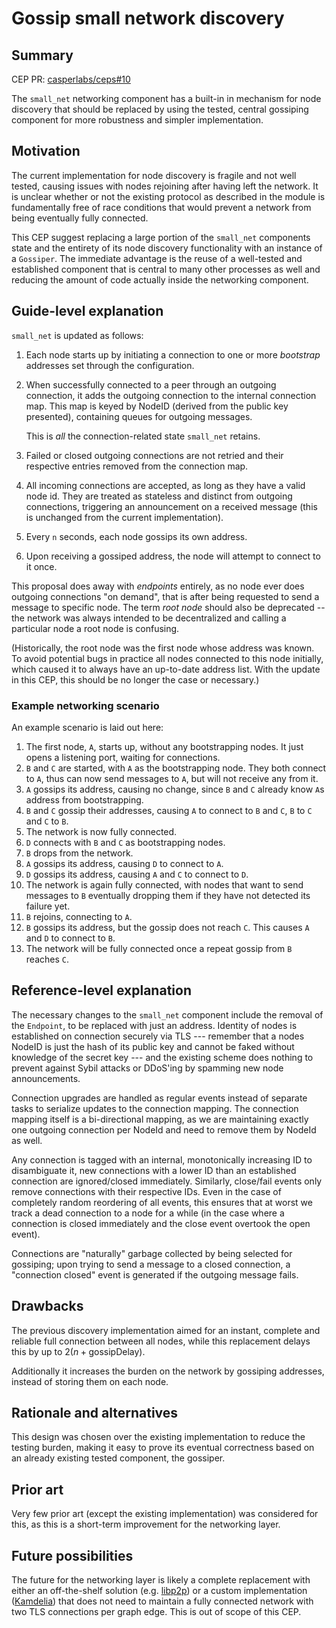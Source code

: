 # Gossip small network discovery

## Summary

[summary]: #summary

CEP PR: [casperlabs/ceps#10](https://github.com/casperlabs/ceps/pull/10)

The `small_net` networking component has a built-in in mechanism for node discovery that should be replaced by using the tested, central gossiping component for more robustness and simpler implementation.

## Motivation

[motivation]: #motivation

The current implementation for node discovery is fragile and not well tested, causing issues with nodes rejoining after having left the network. It is unclear whether or not the existing protocol as described in the module is fundamentally free of race conditions that would prevent a network from being eventually fully connected.

This CEP suggest replacing a large portion of the `small_net` components state and the entirety of its node discovery functionality with an instance of a `Gossiper`. The immediate advantage is the reuse of a well-tested and established component that is central to many other processes as well and reducing the amount of code actually inside the networking component.

## Guide-level explanation

[guide-level-explanation]: #guide-level-explanation

`small_net` is updated as follows:

1. Each node starts up by initiating a connection to one or more *bootstrap* addresses set through the configuration.
2. When successfully connected to a peer through an outgoing connection, it adds the outgoing connection to the internal connection map. This map is keyed by NodeID (derived from the public key presented), containing queues for outgoing messages.

   This is _all_ the connection-related state `small_net` retains.
3. Failed or closed outgoing connections are not retried and their respective entries removed from the connection map.
4. All incoming connections are accepted, as long as they have a valid node id. They are treated as stateless and distinct from outgoing connections, triggering an announcement on a received message (this is unchanged from the current implementation).
5. Every `n` seconds, each node gossips its own address.
6. Upon receiving a gossiped address, the node will attempt to connect to it once.

This proposal does away with *endpoints* entirely, as no node ever does outgoing connections "on demand", that is after being requested to send a message to specific node. The term *root node* should also be deprecated -- the network was always intended to be decentralized and calling a particular node a root node is confusing.

(Historically, the root node was the first node whose address was known. To avoid potential bugs in practice all nodes connected to this node initially, which caused it to always have an up-to-date address list. With the update in this CEP, this should be no longer the case or necessary.)

### Example networking scenario

An example scenario is laid out here:

1. The first node, `A`, starts up, without any bootstrapping nodes. It just opens a listening port, waiting for connections.
2. `B` and `C` are started, with `A` as the bootstrapping node. They both connect to `A`, thus can now send messages to `A`, but will not receive any from it.
3. `A` gossips its address, causing no change, since `B` and `C` already know `A`s address from bootstrapping.
4. `B` and `C` gossip their addresses, causing `A` to connect to `B` and `C`, `B` to `C` and `C` to `B`.
5. The network is now fully connected.
6. `D` connects with `B` and `C` as bootstrapping nodes.
7. `B` drops from the network.
8. `A` gossips its address, causing `D` to connect to `A`.
9. `D` gossips its address, causing `A` and `C` to connect to `D`.
10. The network is again fully connected, with nodes that want to send messages to `B` eventually dropping them if they have not detected its failure yet.
11. `B` rejoins, connecting to `A`.
12. `B` gossips its address, but the gossip does not reach `C`. This causes `A` and `D` to connect to `B`.
13. The network will be fully connected once a repeat gossip from `B` reaches `C`.

## Reference-level explanation

[reference-level-explanation]: #reference-level-explanation

The necessary changes to the `small_net` component include the removal of the `Endpoint`, to be replaced with just an address. Identity of nodes is established on connection securely via TLS --- remember that a nodes NodeID is just the hash of its public key and cannot be faked without knowledge of the secret key --- and the existing scheme does nothing to prevent against Sybil attacks or DDoS'ing by spamming new node announcements.

Connection upgrades are handled as regular events instead of separate tasks to serialize updates to the connection mapping. The connection mapping itself is a bi-directional mapping, as we are maintaining exactly one outgoing connection per NodeId and need to remove them by NodeId as well.

Any connection is tagged with an internal, monotonically increasing ID to disambiguate it, new connections with a lower ID than an established connection are ignored/closed immediately. Similarly, close/fail events only remove connections with their respective IDs. Even in the case of completely random reordering of all events, this ensures that at worst we track a dead connection to a node for a while (in the case where a connection is closed immediately and the close event overtook the open event).

Connections are "naturally" garbage collected by being selected for gossiping; upon trying to send a message to a closed connection, a "connection closed" event is generated if the outgoing message fails.

## Drawbacks

[drawbacks]: #drawbacks

The previous discovery implementation aimed for an instant, complete and reliable full connection between all nodes, while this replacement delays this by up to $2 (n + \textrm{gossipDelay})$.

Additionally it increases the burden on the network by gossiping addresses, instead of storing them on each node.

## Rationale and alternatives

[rationale-and-alternatives]: #rationale-and-alternatives

This design was chosen over the existing implementation to reduce the testing burden, making it easy to prove its eventual correctness based on an already existing tested component, the gossiper.

## Prior art

[prior-art]: #prior-art

Very few prior art (except the existing implementation) was considered for this, as this is a short-term improvement for the networking layer.

## Future possibilities

[future-possibilities]: #future-possibilities

The future for the networking layer is likely a complete replacement with either an off-the-shelf solution (e.g. [libp2p](https://libp2p.io/)) or a custom implementation ([Kamdelia](https://en.wikipedia.org/wiki/Kademlia)) that does not need to maintain a fully connected network with two TLS connections per graph edge. This is out of scope of this CEP.
